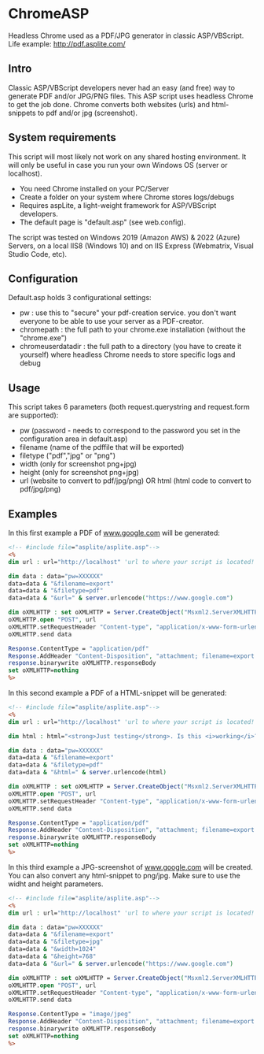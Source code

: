 # ChromeASP
Headless Chrome used as a PDF/JPG generator in classic ASP/VBScript. Life example: http://pdf.asplite.com/
## Intro
Classic ASP/VBScript developers never had an easy (and free) way to generate PDF and/or JPG/PNG files. This ASP script uses headless Chrome to get the job done. Chrome converts both websites (urls) and html-snippets to pdf and/or jpg (screenshot). 
## System requirements

This script will most likely not work on any shared hosting environment. It will only be useful in case you run your own Windows OS (server or localhost).

- You need Chrome installed on your PC/Server
- Create a folder on your system where Chrome stores logs/debugs
- Requires aspLite, a light-weight framework for ASP/VBScript developers.
- The default page is "default.asp" (see web.config). 

The script was tested on Windows 2019 (Amazon AWS) & 2022 (Azure) Servers, on a local IIS8 (Windows 10) and on IIS Express (Webmatrix, Visual Studio Code, etc).



## Configuration
Default.asp holds 3 configurational settings:
- pw : use this to "secure" your pdf-creation service. you don't want everyone to be able to use your server as a PDF-creator.
- chromepath : the full path to your chrome.exe installation (without the "chrome.exe")
- chromeuserdatadir : the full path to a directory (you have to create it yourself) where headless Chrome needs to store specific logs and debug

## Usage
This script takes 6 parameters (both request.querystring and request.form are supported):

- pw (password - needs to correspond to the password you set in the configuration area in default.asp)
- filename (name of the pdffile that will be exported)
- filetype ("pdf","jpg" or "png")
- width (only for screenshot png+jpg)
- height (only for screenshot png+jpg)
- url (website to convert to pdf/jpg/png) OR html (html code to convert to pdf/jpg/png)

## Examples
In this first example a PDF of www.google.com will be generated:
```ASP
<!-- #include file="asplite/asplite.asp"-->
<%
dim url : url="http://localhost" 'url to where your script is located!

dim data : data="pw=XXXXXX"
data=data & "&filename=export"
data=data & "&filetype=pdf"
data=data & "&url=" & server.urlencode("https://www.google.com") 

dim oXMLHTTP : set oXMLHTTP = Server.CreateObject("Msxml2.ServerXMLHTTP")
oXMLHTTP.open "POST", url
oXMLHTTP.setRequestHeader "Content-type", "application/x-www-form-urlencoded;charset=utf-8"
oXMLHTTP.send data

Response.ContentType = "application/pdf"
Response.AddHeader "Content-Disposition", "attachment; filename=export.pdf"
response.binarywrite oXMLHTTP.responseBody
set oXMLHTTP=nothing
%>
```
In this second example a PDF of a HTML-snippet will be generated:

```ASP
<!-- #include file="asplite/asplite.asp"-->
<%
dim url : url="http://localhost" 'url to where your script is located!

dim html : html="<strong>Just testing</strong>. Is this <i>working</i>?"

dim data : data="pw=XXXXXX"
data=data & "&filename=export"
data=data & "&filetype=pdf"
data=data & "&html=" & server.urlencode(html)

dim oXMLHTTP : set oXMLHTTP = Server.CreateObject("Msxml2.ServerXMLHTTP")
oXMLHTTP.open "POST", url
oXMLHTTP.setRequestHeader "Content-type", "application/x-www-form-urlencoded;charset=utf-8"
oXMLHTTP.send data

Response.ContentType = "application/pdf"
Response.AddHeader "Content-Disposition", "attachment; filename=export.pdf"
response.binarywrite oXMLHTTP.responseBody
set oXMLHTTP=nothing
%>
```
In this third example a JPG-screenshot of www.google.com will be created. You can also convert any html-snippet to png/jpg. Make sure to use the widht and height parameters.

```ASP
<!-- #include file="asplite/asplite.asp"-->
<%
dim url : url="http://localhost" 'url to where your script is located!

dim data : data="pw=XXXXXX"
data=data & "&filename=export"
data=data & "&filetype=jpg"
data=data & "&width=1024"
data=data & "&height=768"
data=data & "&url=" & server.urlencode("https://www.google.com")

dim oXMLHTTP : set oXMLHTTP = Server.CreateObject("Msxml2.ServerXMLHTTP")
oXMLHTTP.open "POST", url
oXMLHTTP.setRequestHeader "Content-type", "application/x-www-form-urlencoded;charset=utf-8"
oXMLHTTP.send data

Response.ContentType = "image/jpeg"
Response.AddHeader "Content-Disposition", "attachment; filename=export.jpg"
response.binarywrite oXMLHTTP.responseBody
set oXMLHTTP=nothing
%>
```
